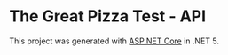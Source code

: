 # The Great Pizza Test - API

This project was generated with [ASP.NET Core](https://github.com/dotnet/aspnetcore) in .NET 5.
